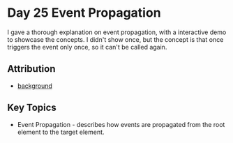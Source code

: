 # Day 25 Event Propagation

I gave a thorough explanation on event propagation, with a interactive demo to showcase the concepts. I didn't show once, but the concept is that once triggers the event only once, so it can't be called again.  

## Attribution
* [background](https://bgjar.com/simple-shiny)


## Key Topics
* Event Propagation - describes how events are propagated from the root element to the target element.